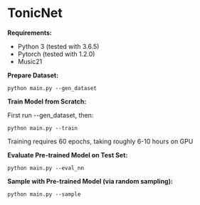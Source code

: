 # TonicNet

<b>Requirements:</b>
- Python 3 (tested with 3.6.5)
- Pytorch (tested with 1.2.0)
- Music21

<b>Prepare Dataset:</b>
```
python main.py --gen_dataset
```

<b>Train Model from Scratch:</b>

First run --gen_dataset, then:
```
python main.py --train
```

Training requires 60 epochs, taking roughly 6-10 hours on GPU

<b>Evaluate Pre-trained Model on Test Set:</b>

```
python main.py --eval_nn
```

<b>Sample with Pre-trained Model (via random sampling):</b>

```
python main.py --sample
```

